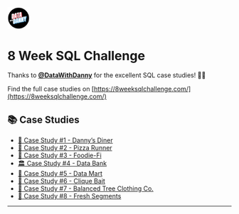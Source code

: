 <p align="left" width="100%">
    <img width="10%" src="./images/data-with-danny-logo.png">
</p>

# 8 Week SQL Challenge

Thanks to [**@DataWithDanny**](https://www.datawithdanny.com/) for the excellent SQL case studies! 👋🏻

Find the full case studies on [https://8weeksqlchallenge.com/](https://8weeksqlchallenge.com/)

## :books: Case Studies

- [:ramen: Case Study #1 - Danny’s Diner](/Case-Study-1-Dannys-Diner/)
- [:pizza: Case Study #2 - Pizza Runner](/Case-Study-2-Pizza-Runner/)
- [:avocado: Case Study #3 - Foodie-Fi](/Case-Study-3-Foodie-Fi/)
- [:classical_building: Case Study #4 - Data Bank](/Case-Study-4-Data-Bank/)
- [:shopping_cart: Case Study #5 - Data Mart](/Case-Study-5-Data-Mart/)
- [:fishing_pole_and_fish: Case Study #6 - Clique Bait](/Case-Study-6-Clique-Bait/)
- [:shirt: Case Study #7 - Balanced Tree Clothing Co.](/Case-Study-7-Balanced-Tree-Clothing-Co/)
- [:orange: Case Study #8 - Fresh Segments](/Case-Study-8-Fresh-Segments/)

---

